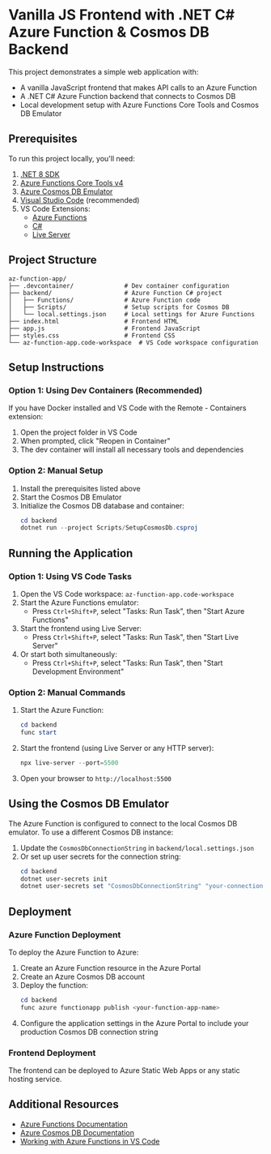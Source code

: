 # Vanilla JS Frontend with .NET C# Azure Function & Cosmos DB Backend

This project demonstrates a simple web application with:

- A vanilla JavaScript frontend that makes API calls to an Azure Function
- A .NET C# Azure Function backend that connects to Cosmos DB
- Local development setup with Azure Functions Core Tools and Cosmos DB Emulator

## Prerequisites

To run this project locally, you'll need:

1. [.NET 8 SDK](https://dotnet.microsoft.com/download/dotnet/8.0)
2. [Azure Functions Core Tools v4](https://docs.microsoft.com/en-us/azure/azure-functions/functions-run-local)
3. [Azure Cosmos DB Emulator](https://docs.microsoft.com/en-us/azure/cosmos-db/local-emulator)
4. [Visual Studio Code](https://code.visualstudio.com/) (recommended)
5. VS Code Extensions:
   - [Azure Functions](https://marketplace.visualstudio.com/items?itemName=ms-azuretools.vscode-azurefunctions)
   - [C#](https://marketplace.visualstudio.com/items?itemName=ms-dotnettools.csharp)
   - [Live Server](https://marketplace.visualstudio.com/items?itemName=ritwickdey.LiveServer)

## Project Structure

```
az-function-app/
├── .devcontainer/              # Dev container configuration
├── backend/                    # Azure Function C# project
│   ├── Functions/              # Azure Function code
│   ├── Scripts/                # Setup scripts for Cosmos DB
│   └── local.settings.json     # Local settings for Azure Functions
├── index.html                  # Frontend HTML
├── app.js                      # Frontend JavaScript
├── styles.css                  # Frontend CSS
└── az-function-app.code-workspace  # VS Code workspace configuration
```

## Setup Instructions

### Option 1: Using Dev Containers (Recommended)

If you have Docker installed and VS Code with the Remote - Containers extension:

1. Open the project folder in VS Code
2. When prompted, click "Reopen in Container"
3. The dev container will install all necessary tools and dependencies

### Option 2: Manual Setup

1. Install the prerequisites listed above
2. Start the Cosmos DB Emulator
3. Initialize the Cosmos DB database and container:
   ```powershell
   cd backend
   dotnet run --project Scripts/SetupCosmosDb.csproj
   ```

## Running the Application

### Option 1: Using VS Code Tasks

1. Open the VS Code workspace: `az-function-app.code-workspace`
2. Start the Azure Functions emulator:
   - Press `Ctrl+Shift+P`, select "Tasks: Run Task", then "Start Azure Functions"
3. Start the frontend using Live Server:
   - Press `Ctrl+Shift+P`, select "Tasks: Run Task", then "Start Live Server"
4. Or start both simultaneously:
   - Press `Ctrl+Shift+P`, select "Tasks: Run Task", then "Start Development Environment"

### Option 2: Manual Commands

1. Start the Azure Function:
   ```powershell
   cd backend
   func start
   ```

2. Start the frontend (using Live Server or any HTTP server):
   ```powershell
   npx live-server --port=5500
   ```

3. Open your browser to `http://localhost:5500`

## Using the Cosmos DB Emulator

The Azure Function is configured to connect to the local Cosmos DB emulator. To use a different Cosmos DB instance:

1. Update the `CosmosDbConnectionString` in `backend/local.settings.json`
2. Or set up user secrets for the connection string:
   ```powershell
   cd backend
   dotnet user-secrets init
   dotnet user-secrets set "CosmosDbConnectionString" "your-connection-string-here"
   ```

## Deployment

### Azure Function Deployment

To deploy the Azure Function to Azure:

1. Create an Azure Function resource in the Azure Portal
2. Create an Azure Cosmos DB account
3. Deploy the function:
   ```powershell
   cd backend
   func azure functionapp publish <your-function-app-name>
   ```
4. Configure the application settings in the Azure Portal to include your production Cosmos DB connection string

### Frontend Deployment

The frontend can be deployed to Azure Static Web Apps or any static hosting service.

## Additional Resources

- [Azure Functions Documentation](https://docs.microsoft.com/en-us/azure/azure-functions/)
- [Azure Cosmos DB Documentation](https://docs.microsoft.com/en-us/azure/cosmos-db/)
- [Working with Azure Functions in VS Code](https://docs.microsoft.com/en-us/azure/azure-functions/functions-develop-vs-code)
